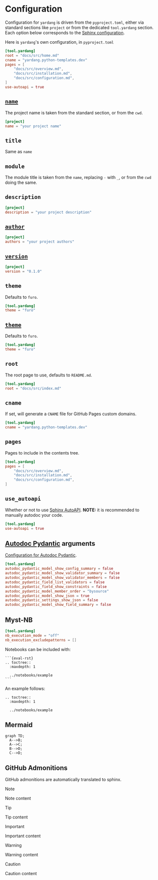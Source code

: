 # Configuration

Configuration for `yardang` is driven from the `pyproject.toml`, either via standard sections like `project` or from the dedicated `tool.yardang` section.
Each option below corresponds to the [Sphinx configuration](https://www.sphinx-doc.org/en/master/usage/configuration.html).

Here is `yardang`'s own configuration, in `pyproject.toml`

```toml
[tool.yardang]
root = "docs/src/home.md"
cname = "yardang.python-templates.dev"
pages = [
    "docs/src/overview.md",
    "docs/src/installation.md",
    "docs/src/configuration.md",
]
use-autoapi = true
```
## [`name`](https://www.sphinx-doc.org/en/master/usage/configuration.html#confval-project)

The project name is taken from the standard section, or from the `cwd`.

```toml
[project]
name = "your project name"
```

## `title`

Same as `name`

## `module`

The module title is taken from the `name`, replacing `-` with `_`, or from the `cwd` doing the same.

## `description`

```toml
[project]
description = "your project description"
```

## [`author`](https://www.sphinx-doc.org/en/master/usage/configuration.html#confval-author)

```toml
[project]
authors = "your project authors"
```

## [`version`](https://www.sphinx-doc.org/en/master/usage/configuration.html#confval-version)

```toml
[project]
version = "0.1.0"
```

## `theme`

Defaults to `furo`.

```toml
[tool.yardang]
theme = "furo"
```

## [`theme`](https://www.sphinx-doc.org/en/master/usage/configuration.html#confval-html_theme)

Defaults to `furo`.

```toml
[tool.yardang]
theme = "furo"
```

## `root`

The root page to use, defaults to `README.md`.

```toml
[tool.yardang]
root = "docs/src/index.md"
```

## `cname`

If set, will generate a `CNAME` file for GitHub Pages custom domains.

```toml
[tool.yardang]
cname = "yardang.python-templates.dev"
```

## `pages`

Pages to include in the contents tree.

```toml
[tool.yardang]
pages = [
    "docs/src/overview.md",
    "docs/src/installation.md",
    "docs/src/configuration.md",
]
```

## `use_autoapi`

Whether or not to use [Sphinx AutoAPI](https://sphinx-autoapi.readthedocs.io/en/latest/).
**NOTE:** it is recommended to manually autodoc your code.

```toml
[tool.yardang]
use-autoapi = true
```

## [Autodoc Pydantic](https://autodoc-pydantic.readthedocs.io/en/stable/users/examples.html) arguments

[Configuration for Autodoc Pydantic](https://autodoc-pydantic.readthedocs.io/en/stable/users/configuration.html).

```toml
[tool.yardang]
autodoc_pydantic_model_show_config_summary = false
autodoc_pydantic_model_show_validator_summary = false
autodoc_pydantic_model_show_validator_members = false
autodoc_pydantic_field_list_validators = false
autodoc_pydantic_field_show_constraints = false
autodoc_pydantic_model_member_order = "bysource"
autodoc_pydantic_model_show_json = true
autodoc_pydantic_settings_show_json = false
autodoc_pydantic_model_show_field_summary = false
```

## Myst-NB

```toml
[tool.yardang]
nb_execution_mode = "off"
nb_execution_excludepatterns = []
```

Notebooks can be included with:

````raw
```{eval-rst}
.. toctree::
  :maxdepth: 1

  ../notebooks/example
```
````

An example follows:

```{eval-rst}
.. toctree::
  :maxdepth: 1

  ../notebooks/example
```


## Mermaid

```mermaid
graph TD;
  A-->B;
  A-->C;
  B-->D;
  C-->D;
```


## GitHub Admonitions

GitHub admonitions are automatically translated to sphinx.

> [!NOTE]
> Note content

> [!TIP]
> Tip content

> [!IMPORTANT]
> Important content

> [!WARNING]
> Warning content

> [!CAUTION]
> Caution content



